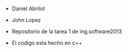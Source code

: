 * Daniel Abrilot
* John Lopez

* Repositorio de la tarea 1 de ing.software2013 
* El codigo esta hecho en c++